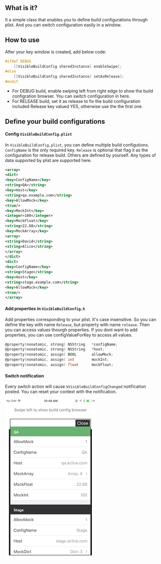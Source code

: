 ## What is it?
It a simple class that enables you to define build configurations through plist. And you can switch configuration easily in a window.

## How to use
After your key window is created, add below code:

```objective-c
#ifdef DEBUG
    [[VisibleBuildConfig sharedInstance] enableSwipe];
#else
    [[VisibleBuildConfig sharedInstance] setAsRelease];
#endif
```
* For DEBUG build, enable swiping left from right edge to show the build configration browser. You can switch configuration in here.
* For RELEASE build, set it as release to fix the build configuration included Release key valued YES, otherwise use the the first one. 

## Define your build configurations
#### Config `VisibleBuildConfig.plist`
In `VisibleBuildConfig.plist`, you can define multiple build configutions. `ConfigName` is the only required key. `Release` is optional that flag it as the configuration for release build. Others are defined by yourself. Any types of data supported by plist are supported here.
```xml
<array>
<dict>
<key>ConfigName</key>
<string>QA</string>
<key>Host</key>
<string>qa.example.com</string>
<key>AllowMock</key>
<true/>
<key>MockInt</key>
<integer>100</integer>
<key>MockFloat</key>
<string>22.88</string>
<key>MockArray</key>
<array>
<string>David</string>
<string>Alice</string>
</array>
</dict>
<dict>
<key>ConfigName</key>
<string>Stage</string>
<key>Host</key>
<string>stage.example.com</string>
<key>AllowMock</key>
<true/>
</array>
```
#### Add properties in `VisibleBuildConfig.h`
Add properties corresponding to your plist. It's case insensitive. So you can define the key with name `Release`, but property with name `release`. Then you can access values thourgh properties. If you dont want to add properties, you can use configValueForKey to access all values.
```objective-c
@property(nonatomic, strong) NSString   *configName;
@property(nonatomic, strong) NSString   *host;
@property(nonatomic, assign) BOOL       allowMock;
@property(nonatomic, assign) int        mockInt;
@property(nonatomic, assign) float      mockFloat;
```

#### Switch notification
Every switch action will cause `kVisibleBuildConfigChanged` notification posted. You can reset your context with the notification.


![screenshot](https://github.com/davidli86/VisibleBuildConfig/raw/master/screenshot/screenshot.PNG)

